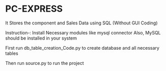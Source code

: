 # PC-EXPRESS
It Stores the component and Sales Data using SQL (Without GUI Coding)

Instruction-:
Install Necessary modules like mysql connector
Also, MySQL should be installed in your system

First run db_table_creation_Code.py to create database and all necessary tables

Then run source.py to run the project

